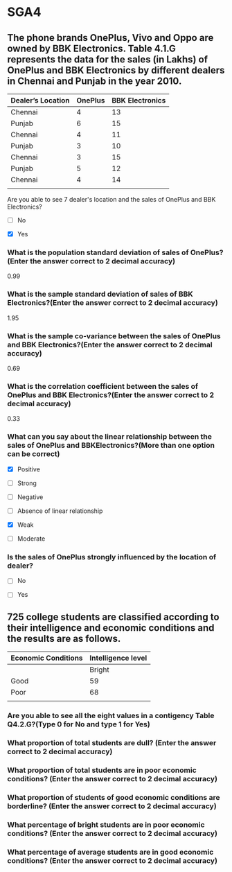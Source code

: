 # SGA4

## **The phone brands OnePlus, Vivo and Oppo are owned by BBK Electronics. Table 4.1.G represents the data for the sales (in Lakhs) of OnePlus and BBK Electronics by different dealers in Chennai and Punjab in the year 2010.**

| **Dealer’s Location** | **OnePlus** | **BBK Electronics** |
|-------------------|---------|-----------------|
| Chennai           | 4       | 13              |
| Punjab            | 6       | 15              |
| Chennai           | 4       | 11              |
| Punjab            | 3       | 10              |
| Chennai           | 3       | 15              |
| Punjab            | 5       | 12              |
| Chennai           | 4       | 14              |
|                   |         |                 |
Are you able to see 7 dealer's location and the sales of OnePlus and BBK Electronics?

- [ ] No

- [x] Yes

### What is the population standard deviation of sales of OnePlus?(Enter the answer correct to 2 decimal accuracy)

0\.99

### What is the sample standard deviation of sales of BBK Electronics?(Enter the answer correct to 2 decimal accuracy)

1\.95

### What is the sample co-variance between the sales of OnePlus and BBK Electronics?(Enter the answer correct to 2 decimal accuracy)

0\.69

### What is the correlation coefficient between the sales of OnePlus and BBK Electronics?(Enter the answer correct to 2 decimal accuracy)

0\.33

### What can you say about the linear relationship between the sales of OnePlus and BBKElectronics?(More than one option can be correct)

- [x] Positive

- [ ] Strong

- [ ] Negative

- [ ] Absence of linear relationship

- [x] Weak

- [ ] Moderate

### Is the sales of OnePlus strongly influenced by the location of dealer?

- [ ] No

- [ ] Yes

##  **725 college students are classified according to their intelligence and economic conditions and the results are as follows.**

| **Economic Conditions** | **Intelligence level** |
|---------------------|--------------------|
|                     | Bright             | Average | Dull | Borderline |
| Good                | 59                 | 85      | 84   | 149        |
| Poor                | 68                 | 93      | 83   | 104        |
|                     |                    |         |      |            |

### Are you able to see all the eight values in a contigency Table Q4.2.G?(Type 0 for No and type 1 for Yes)

### What proportion of total students are dull? (Enter the answer correct to 2 decimal accuracy)

### What proportion of total students are in poor economic conditions? (Enter the answer correct to 2 decimal accuracy)

### What proportion of students of good economic conditions are borderline? (Enter the answer correct to 2 decimal accuracy)

### What percentage of bright students are in poor economic conditions? (Enter the answer correct to 2 decimal accuracy)

### What percentage of average students are in good economic conditions? (Enter the answer correct to 2 decimal accuracy)